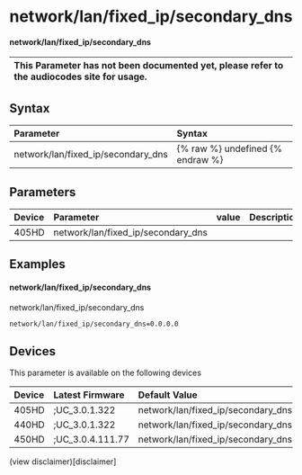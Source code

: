 ﻿---
description: network/lan/fixed_ip/secondary_dns
search:
    keywords: ['network','lan','fixed_ip','secondary_dns']
---

# network/lan/fixed_ip/secondary_dns

#### network/lan/fixed_ip/secondary_dns


| This Parameter has not been documented yet, please refer to the audiocodes site for usage.  |
| :--- |

## Syntax
| Parameter | Syntax |
| :--- | :--- |
|network/lan/fixed_ip/secondary_dns | {% raw %} undefined {% endraw %} |

## Parameters
|Device|Parameter|value|Description|
|:---|:---|:---|:---|
| 405HD | network/lan/fixed_ip/secondary_dns |  |  |

## Examples
#### network/lan/fixed_ip/secondary_dns

network/lan/fixed_ip/secondary_dns

```
network/lan/fixed_ip/secondary_dns=0.0.0.0
```

## Devices
This parameter is available on the following devices

| Device | Latest Firmware | Default Value |
|:---|:---|:---|
| 405HD | ;UC_3.0.1.322 | network/lan/fixed_ip/secondary_dns=0.0.0.0 
| 440HD | ;UC_3.0.1.322 | network/lan/fixed_ip/secondary_dns=0.0.0.0 
| 450HD | ;UC_3.0.4.111.77 | network/lan/fixed_ip/secondary_dns=0.0.0.0 

(view disclaimer)[disclaimer]
